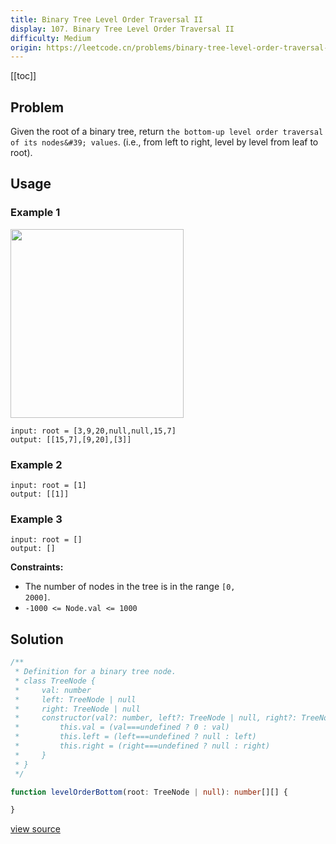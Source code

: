 ```yaml
---
title: Binary Tree Level Order Traversal II
display: 107. Binary Tree Level Order Traversal II
difficulty: Medium
origin: https://leetcode.cn/problems/binary-tree-level-order-traversal-ii
---
```


[[toc]]

## Problem

Given the root of a binary tree, return `the bottom-up level order traversal of its nodes&#39; values`. (i.e., from left to right, level by level from leaf to root).

## Usage

### Example 1

<img alt="" src="https://assets.leetcode.com/uploads/2021/02/19/tree1.jpg" style="width: 277px; height: 302px;" />

```
input: root = [3,9,20,null,null,15,7]
output: [[15,7],[9,20],[3]]
```

### Example 2

```
input: root = [1]
output: [[1]]
```

### Example 3

```
input: root = []
output: []
```


**Constraints:**

- The number of nodes in the tree is in the range <code>[0, 2000]</code>.
- <code>-1000 &lt;= Node.val &lt;= 1000</code>


## Solution

```ts
/**
 * Definition for a binary tree node.
 * class TreeNode {
 *     val: number
 *     left: TreeNode | null
 *     right: TreeNode | null
 *     constructor(val?: number, left?: TreeNode | null, right?: TreeNode | null) {
 *         this.val = (val===undefined ? 0 : val)
 *         this.left = (left===undefined ? null : left)
 *         this.right = (right===undefined ? null : right)
 *     }
 * }
 */

function levelOrderBottom(root: TreeNode | null): number[][] {

}
```

[view source](https://leetcode.cn/problems/binary-tree-level-order-traversal-ii)
